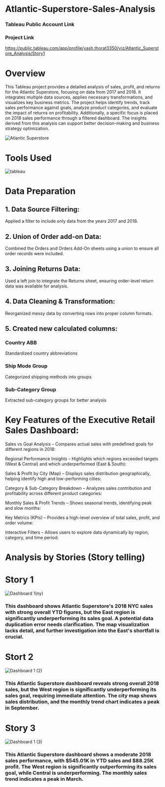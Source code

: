 # Atlantic-Superstore-Sales-Analysis

### Tableau Public Account Link
### Project Link
https://public.tableau.com/app/profile/yash.thorat3350/viz/Atlantic_Superstore_Analysis/Story1

# Overview
This Tableau project provides a detailed analysis of sales, profit, and returns for the Atlantic Superstore, focusing on data from 2017 and 2018. It integrates multiple data sources, applies necessary transformations, and visualizes key business metrics. The project helps identify trends, track sales performance against goals, analyze product categories, and evaluate the impact of returns on profitability. Additionally, a specific focus is placed on 2018 sales performance through a filtered dashboard. The insights derived from this analysis can support better decision-making and business strategy optimization.

![Atlantic Superstore](https://github.com/user-attachments/assets/bd14f3ac-3fe9-475a-ac52-d9231dd243f2)

# Tools Used 
![tableau](https://github.com/user-attachments/assets/1444a496-be85-443b-9f2c-a8be3833b25c)

# Data Preparation

## 1. Data Source Filtering:
Applied a filter to include only data from the years 2017 and 2018.

## 2. Union of Order add-on Data:
Combined the Orders and Orders Add-On sheets using a union to ensure all order records were included.

## 3. Joining Returns Data:
Used a left join to integrate the Returns sheet, ensuring order-level return data was available for analysis.

## 4. Data Cleaning & Transformation:
Reorganized messy data by converting rows into proper column formats.

## 5. Created new calculated columns:
### Country ABB 
Standardized country abbreviations
### Ship Mode Group 
Categorized shipping methods into groups
### Sub-Category Group 
Extracted sub-category groups for better analysis

# Key Features of the Executive Retail Sales Dashboard:
Sales vs Goal Analysis – Compares actual sales with predefined goals  for different regions in 2018:

Regional Performance Insights – Highlights which regions exceeded targets (West & Central) and which underperformed (East & South):

Sales & Profit by City (Map) – Displays sales distribution geographically, helping identify high and low-performing cities:

Category & Sub-Category Breakdown – Analyzes sales contribution and profitability across different product categories:

Monthly Sales & Profit Trends – Shows seasonal trends, identifying peak and slow months:

Key Metrics (KPIs) – Provides a high-level overview of total sales, profit, and order volume:

Interactive Filters – Allows users to explore data dynamically by region, category, and time period:

# Analysis by Stories (Story telling)
# Story 1
![Dashboard 1(ny)](https://github.com/user-attachments/assets/cc0cbede-ae11-4681-bbf2-675b7158a7f7)

### This dashboard shows Atlantic Superstore's 2018 NYC sales with strong overall YTD figures, but the East region is significantly underperforming its sales goal.  A potential data duplication error needs clarification.  The map visualization lacks detail, and further investigation into the East's shortfall is crucial.

# Stort 2

![Dashboard 1 (2)](https://github.com/user-attachments/assets/10bb4306-6733-4448-9c94-19eb991d509c)

### This Atlantic Superstore dashboard reveals strong overall 2018 sales, but the West region is significantly underperforming its sales goal, requiring immediate attention.  The city map shows sales distribution, and the monthly trend chart indicates a peak in September.

# Story 3

![Dashboard 1 (3)](https://github.com/user-attachments/assets/5ee6767e-48b6-4c00-8f06-90057e48dff5)

### This Atlantic Superstore dashboard shows a moderate 2018 sales performance, with $545.01K in YTD sales and $88.25K profit.  The West region is significantly outperforming its sales goal, while Central is underperforming.  The monthly sales trend indicates a peak in March. 































 



